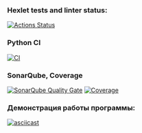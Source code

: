 ### Hexlet tests and linter status:
[![Actions Status](https://github.com/Marina-Charaeva/python-project-50/actions/workflows/hexlet-check.yml/badge.svg)](https://github.com/Marina-Charaeva/python-project-50/actions)

### Python CI
[![CI](https://github.com/Marina-Charaeva/python-project-50/actions/workflows/ci.yml/badge.svg)](https://github.com/Marina-Charaeva/python-project-50/actions)

### SonarQube, Coverage
[![SonarQube Quality Gate](https://sonarcloud.io/api/project_badges/measure?project=Marina-Charaeva_python-project-50&metric=alert_status)](https://sonarcloud.io/summary/new_code?id=yMarina-Charaeva_python-project-50)
[![Coverage](https://sonarcloud.io/api/project_badges/measure?project=Marina-Charaeva_python-project-50&metric=coverage)](https://sonarcloud.io/summary/new_code?id=Marina-Charaeva_python-project-50)

### Демонстрация работы программы:
[![asciicast](https://asciinema.org/a/XHAlGhutxQL3Y96q9Zg4605Lm.svg)](https://asciinema.org/a/XHAlGhutxQL3Y96q9Zg4605Lm)

